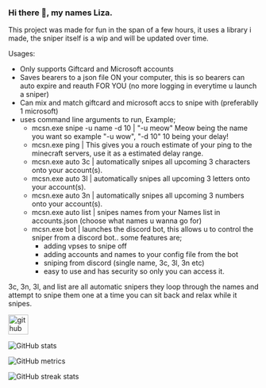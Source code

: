### Hi there 👋, my names Liza.
This project was made for fun in the span of a few hours, it uses a library i made, the sniper itself is a wip and will be updated over time.

Usages:
- Only supports Giftcard and Microsoft accounts
- Saves bearers to a json file ON your computer, this is so bearers can auto expire and reauth FOR YOU (no more logging in everytime u launch a sniper)
- Can mix and match giftcard and microsoft accs to snipe with (preferablly 1 microsoft)
- uses command line arguments to run, Example;
    - mcsn.exe snipe -u name -d 10 | "-u meow" Meow being the name you want so example "-u wow", "-d 10" 10 being your delay!
    - mcsn.exe ping | This gives you a rouch estimate of your ping to the minecraft servers, use it as a estimated delay range.
    - mcsn.exe auto 3c | automatically snipes all upcoming 3 characters onto your account(s).
    - mcsn.exe auto 3l | automatically snipes all upcoming 3 letters onto your account(s).
    - mcsn.exe auto 3n | automatically snipes all upcoming 3 numbers onto your account(s).
    - mcsn.exe auto list | snipes names from your Names list in accounts.json (choose what names u wanna go for)
    - mcsn.exe bot | launches the discord bot, this allows u to control the sniper from a discord bot.. some features are;
        - adding vpses to snipe off
        - adding accounts and names to your config file from the bot
        - sniping from discord (single name, 3c, 3l, 3n etc)
        - easy to use and has security so only you can access it.

3c, 3n, 3l, and list are all automatic snipers they loop through the names and attempt to snipe them one at a time you can sit back and relax while it snipes.


[<img src='https://cdn.jsdelivr.net/npm/simple-icons@3.0.1/icons/github.svg' alt='github' height='40'>](https://github.com/Liza-Developer)  

![GitHub stats](https://github-readme-stats.vercel.app/api?username=Liza-Developer&show_icons=true)  

![GitHub metrics](https://metrics.lecoq.io/Liza-Developer)  

![GitHub streak stats](https://github-readme-streak-stats.herokuapp.com/?user=Liza-Developer)  

